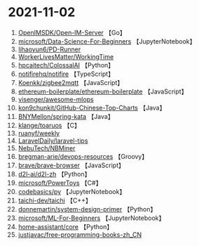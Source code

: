 # 2021-11-02

1. [OpenIMSDK/Open-IM-Server](https://github.com/OpenIMSDK/Open-IM-Server) 【Go】
2. [microsoft/Data-Science-For-Beginners](https://github.com/microsoft/Data-Science-For-Beginners) 【JupyterNotebook】
3. [lihaoyun6/PD-Runner](https://github.com/lihaoyun6/PD-Runner) 
4. [WorkerLivesMatter/WorkingTime](https://github.com/WorkerLivesMatter/WorkingTime) 
5. [hpcaitech/ColossalAI](https://github.com/hpcaitech/ColossalAI) 【Python】
6. [notifirehq/notifire](https://github.com/notifirehq/notifire) 【TypeScript】
7. [Koenkk/zigbee2mqtt](https://github.com/Koenkk/zigbee2mqtt) 【JavaScript】
8. [ethereum-boilerplate/ethereum-boilerplate](https://github.com/ethereum-boilerplate/ethereum-boilerplate) 【JavaScript】
9. [visenger/awesome-mlops](https://github.com/visenger/awesome-mlops) 
10. [kon9chunkit/GitHub-Chinese-Top-Charts](https://github.com/kon9chunkit/GitHub-Chinese-Top-Charts) 【Java】
11. [BNYMellon/spring-kata](https://github.com/BNYMellon/spring-kata) 【Java】
12. [klange/toaruos](https://github.com/klange/toaruos) 【C】
13. [ruanyf/weekly](https://github.com/ruanyf/weekly) 
14. [LaravelDaily/laravel-tips](https://github.com/LaravelDaily/laravel-tips) 
15. [NebuTech/NBMiner](https://github.com/NebuTech/NBMiner) 
16. [bregman-arie/devops-resources](https://github.com/bregman-arie/devops-resources) 【Groovy】
17. [brave/brave-browser](https://github.com/brave/brave-browser) 【JavaScript】
18. [d2l-ai/d2l-zh](https://github.com/d2l-ai/d2l-zh) 【Python】
19. [microsoft/PowerToys](https://github.com/microsoft/PowerToys) 【C#】
20. [codebasics/py](https://github.com/codebasics/py) 【JupyterNotebook】
21. [taichi-dev/taichi](https://github.com/taichi-dev/taichi) 【C++】
22. [donnemartin/system-design-primer](https://github.com/donnemartin/system-design-primer) 【Python】
23. [microsoft/ML-For-Beginners](https://github.com/microsoft/ML-For-Beginners) 【JupyterNotebook】
24. [home-assistant/core](https://github.com/home-assistant/core) 【Python】
25. [justjavac/free-programming-books-zh_CN](https://github.com/justjavac/free-programming-books-zh_CN) 
